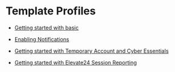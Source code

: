 # Template Profiles 

- [Getting started with basic](basic-com.jigsaw24.Elevate24.plist)

- [Enabling Notifications](com.apple.notificationsettings.plist)

- [Getting started with Temporary Account and Cyber Essentials](TempAccountExample-com.jigsaw24.Elevate24.plist)

- [Getting started with Elevate24 Session Reporting](monitoring-com.jigsaw24.Elevate24SecurityExtension.plist)
